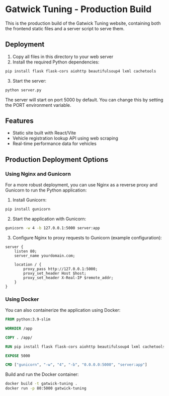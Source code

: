 # Gatwick Tuning - Production Build

This is the production build of the Gatwick Tuning website, containing both the frontend static files and a server script to serve them.

## Deployment

1. Copy all files in this directory to your web server
2. Install the required Python dependencies:

```bash
pip install flask flask-cors aiohttp beautifulsoup4 lxml cachetools
```

3. Start the server:

```bash
python server.py
```

The server will start on port 5000 by default. You can change this by setting the PORT environment variable.

## Features

- Static site built with React/Vite
- Vehicle registration lookup API using web scraping
- Real-time performance data for vehicles

## Production Deployment Options

### Using Nginx and Gunicorn

For a more robust deployment, you can use Nginx as a reverse proxy and Gunicorn to run the Python application:

1. Install Gunicorn:

```bash
pip install gunicorn
```

2. Start the application with Gunicorn:

```bash
gunicorn -w 4 -b 127.0.0.1:5000 server:app
```

3. Configure Nginx to proxy requests to Gunicorn (example configuration):

```nginx
server {
    listen 80;
    server_name yourdomain.com;

    location / {
        proxy_pass http://127.0.0.1:5000;
        proxy_set_header Host $host;
        proxy_set_header X-Real-IP $remote_addr;
    }
}
```

### Using Docker

You can also containerize the application using Docker:

```dockerfile
FROM python:3.9-slim

WORKDIR /app

COPY . /app/

RUN pip install flask flask-cors aiohttp beautifulsoup4 lxml cachetools gunicorn

EXPOSE 5000

CMD ["gunicorn", "-w", "4", "-b", "0.0.0.0:5000", "server:app"]
```

Build and run the Docker container:

```bash
docker build -t gatwick-tuning .
docker run -p 80:5000 gatwick-tuning
``` 